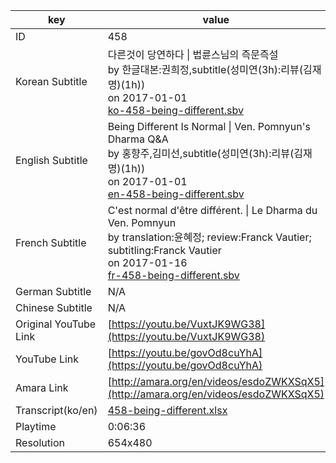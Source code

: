 |  key  |  value  |
|-------|---------|
| ID            | 458 |
| Korean Subtitle | 다른것이 당연하다 \| 법륜스님의 즉문즉설<br>by 한글대본:권희정,subtitle(성미연(3h):리뷰(김재명)(1h))<br>on 2017-01-01<br>[ko-458-being-different.sbv](https://github.com/jungtosociety/dharma-qna/raw/master/sub/458/ko-458-being-different.sbv)<br>|
| English Subtitle | Being Different Is Normal \| Ven. Pomnyun's Dharma Q&A<br>by 홍향주,김미선,subtitle(성미연(3h):리뷰(김재명)(1h))<br>on 2017-01-01<br>[en-458-being-different.sbv](https://github.com/jungtosociety/dharma-qna/raw/master/sub/458/en-458-being-different.sbv)<br>|
| French Subtitle | C'est normal d'être différent. \| Le Dharma du Ven. Pomnyun<br>by translation:윤혜정; review:Franck Vautier; subtitling:Franck Vautier<br>on 2017-01-16<br>[fr-458-being-different.sbv](https://github.com/jungtosociety/dharma-qna/raw/master/sub/458/fr-458-being-different.sbv)<br>|
| German Subtitle | N/A |
| Chinese Subtitle | N/A |
| Original YouTube Link  | [https://youtu.be/VuxtJK9WG38](https://youtu.be/VuxtJK9WG38) |
| YouTube Link  | [https://youtu.be/govOd8cuYhA](https://youtu.be/govOd8cuYhA) |
| Amara Link    | [http://amara.org/en/videos/esdoZWKXSqX5](http://amara.org/en/videos/esdoZWKXSqX5) |
| Transcript(ko/en) | [458-being-different.xlsx](https://github.com/jungtosociety/dharma-qna/raw/master/sub/458/458-being-different.xlsx) |
| Playtime | 0:06:36 |
| Resolution | 654x480|

